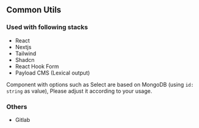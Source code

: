 ## Common Utils

### Used with following stacks

- React
- Nextjs
- Tailwind
- Shadcn
- React Hook Form
- Payload CMS (Lexical output)

Component with options such as Select are based on MongoDB (using `id: string` as value), Please adjust it according to your usage.

### Others

- Gitlab
